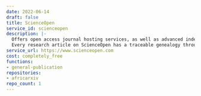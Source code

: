 ```yaml
---
date: 2022-06-14
draft: false
title: ScienceOpen
service_id: scienceopen
description: |-
  Offers open access journal hosting services, as well as advanced indexing and promotional services that showcase customer content within the discovery platform.
  Every research article on ScienceOpen has a traceable genealogy through citations, a public peer review process, and social interaction tracked by altmetrics, which they call research "context". ScienceOpen appoints members of the research community as Collection Editors who curate articles from multiple publishers in any topic. Collections support discovery of and within research communities. All content on the platform is available for post-publication peer review by scientific members with five or more peer-reviewed publications on their ORCID, and all articles can be publicly commented on by members with one or more items.
service_url: https://www.scienceopen.com
cost: completely_free
functions:
- general-publication
repositories:
- africarxiv
repo_count: 1
---
```




